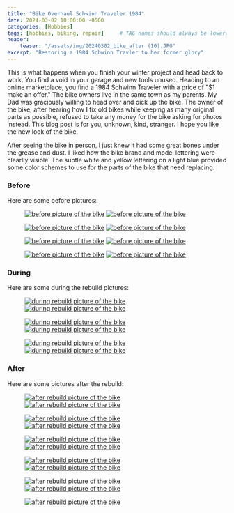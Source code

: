 ```yaml
---
title: "Bike Overhaul Schwinn Traveler 1984"
date: 2024-03-02 10:00:00 -0500
categories: [Hobbies]
tags: [hobbies, biking, repair]     # TAG names should always be lowercase
header:
    teaser: "/assets/img/20240302_bike_after (10).JPG"
excerpt: "Restoring a 1984 Schwinn Travler to her former glory"
---
```


This is what happens when you finish your winter project and head back to work. You find a void in your garage and new tools unused. Heading to an online marketplace, you find a 1984 Schwinn Traveler with a price of "$1 make an offer." The bike owners live in the same town as my parents. My Dad was graciously willing to head over and pick up the bike. The owner of the bike, after hearing how I fix old bikes while keeping as many original parts as possible, refused to take any money for the bike asking for photos instead. This blog post is for you, unknown, kind, stranger. I hope you like the new look of the bike. 

After seeing the bike in person, I just knew it had some great bones under the grease and dust. I liked how the bike brand and model lettering were clearlly visible. The subtle white and yellow lettering on a light blue provided some color schemes to use for the parts of the bike that need replacing.

### Before
Here are some before pictures:

<figure class="half">
    <a href="/assets/img/20240302_bike_before (1).JPG"><img src="/assets/img/20240302_bike_before (1).JPG" alt="before picture of the bike"></a>
    <a href="/assets/img/20240302_bike_before (2).JPG"><img src="/assets/img/20240302_bike_before (2).JPG" alt="before picture of the bike"></a>
</figure>

<figure class="half">
    <a href="/assets/img/20240302_bike_before (3).JPG"><img src="/assets/img/20240302_bike_before (3).JPG" alt="before picture of the bike"></a>
    <a href="/assets/img/20240302_bike_before (7).JPG"><img src="/assets/img/20240302_bike_before (7).JPG" alt="before picture of the bike"></a>
</figure>

<figure class="half">
    <a href="/assets/img/20240302_bike_before (6).JPG"><img src="/assets/img/20240302_bike_before (6).JPG" alt="before picture of the bike"></a>
    <a href="/assets/img/20240302_bike_before (5).JPG"><img src="/assets/img/20240302_bike_before (5).JPG" alt="before picture of the bike"></a>
</figure>

<figure class="half">
    <a href="/assets/img/20240302_bike_before (4).JPG"><img src="/assets/img/20240302_bike_before (4).JPG" alt="before picture of the bike"></a>
    <a href="/assets/img/20240302_bike_before (8).JPG"><img src="/assets/img/20240302_bike_before (8).JPG" alt="before picture of the bike"></a>
</figure>

### During
Here are some during the rebuild pictures:

<figure class="half">
    <a href="/assets/img/20240302_bike_during (1).JPG"><img src="/assets/img/20240302_bike_during (1).JPG" alt="during rebuild picture of the bike"></a>
    <a href="/assets/img/20240302_bike_during (2).JPG"><img src="/assets/img/20240302_bike_during (2).JPG" alt="during rebuild picture of the bike"></a>
</figure>

<figure class="half">
    <a href="/assets/img/20240302_bike_during (4).JPG"><img src="/assets/img/20240302_bike_during (4).JPG" alt="during rebuild picture of the bike"></a>
    <a href="/assets/img/20240302_bike_during (3).JPG"><img src="/assets/img/20240302_bike_during (3).JPG" alt="during rebuild picture of the bike"></a>
</figure>

<figure class="half">
    <a href="/assets/img/20240302_bike_during (5).JPG"><img src="/assets/img/20240302_bike_during (5).JPG" alt="during rebuild picture of the bike"></a>
    <a href="/assets/img/20240302_bike_during (6).JPG"><img src="/assets/img/20240302_bike_during (6).JPG" alt="during rebuild picture of the bike"></a>
</figure>

### After
Here are some pictures after the rebuild:

<figure class="half">
    <a href="/assets/img/20240302_bike_after (3).JPG"><img src="/assets/img/20240302_bike_after (3).JPG" alt="after rebuild picture of the bike"></a>
    <a href="/assets/img/20240302_bike_after (4).JPG"><img src="/assets/img/20240302_bike_after (4).JPG" alt="after rebuild picture of the bike"></a>
</figure>

<figure class="half">
    <a href="/assets/img/20240302_bike_after (6).JPG"><img src="/assets/img/20240302_bike_after (6).JPG" alt="after rebuild picture of the bike"></a>
    <a href="/assets/img/20240302_bike_after (7).JPG"><img src="/assets/img/20240302_bike_after (7).JPG" alt="after rebuild picture of the bike"></a>
</figure>

<figure class="half">
    <a href="/assets/img/20240302_bike_after (11).JPG"><img src="/assets/img/20240302_bike_after (11).JPG" alt="after rebuild picture of the bike"></a>
    <a href="/assets/img/20240302_bike_after (8).JPG"><img src="/assets/img/20240302_bike_after (8).JPG" alt="after rebuild picture of the bike"></a>
</figure>

<figure class="half">
    <a href="/assets/img/20240302_bike_after (9).JPG"><img src="/assets/img/20240302_bike_after (9).JPG" alt="after rebuild picture of the bike"></a>
    <a href="/assets/img/20240302_bike_after (10).JPG"><img src="/assets/img/20240302_bike_after (10).JPG" alt="after rebuild picture of the bike"></a>
</figure>

<figure class="half">
    <a href="/assets/img/20240302_bike_after (2).JPG"><img src="/assets/img/20240302_bike_after (2).JPG" alt="after rebuild picture of the bike"></a>
    <a href="/assets/img/20240302_bike_after (12).JPG"><img src="/assets/img/20240302_bike_after (12).JPG" alt="after rebuild picture of the bike"></a>
</figure>

<figure>
    <a href="/assets/img/20240302_bike_after (1).JPG"><img src="/assets/img/20240302_bike_after (1).JPG" alt="after rebuild picture of the bike"></a>
</figure>